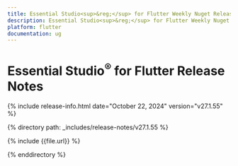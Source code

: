 ```yaml
---
title: Essential Studio<sup>&reg;</sup> for Flutter Weekly Nuget Release Release Notes  
description: Essential Studio<sup>&reg;</sup> for Flutter Weekly Nuget Release Release Notes  
platform: flutter
documentation: ug
---
```


# Essential Studio<sup>&reg;</sup> for Flutter Release Notes  

{% include release-info.html date="October 22, 2024" version="v27.1.55" %} 

{% directory path: _includes/release-notes/v27.1.55 %}

{% include {{file.url}} %}

{% enddirectory %}